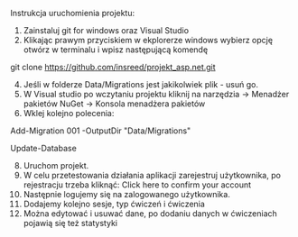 Instrukcja uruchomienia projektu:
1. Zainstaluj git for windows oraz Visual Studio
2. Klikając prawym przyciskiem w ekplorerze windows wybierz opcję otwórz w terminalu i wpisz następującą komendę
   
  git clone https://github.com/insreed/projekt_asp.net.git

4. Jeśli w folderze Data/Migrations jest jakikolwiek plik - usuń go.
5. W Visual studio po wczytaniu projektu kliknij na narzędzia -> Menadżer pakietów NuGet -> Konsola menadżera pakietów
6. Wklej kolejno polecenia:

  Add-Migration 001 -OutputDir "Data/Migrations"
  
  Update-Database

8. Uruchom projekt.
9. W celu przetestowania działania aplikacji zarejestruj użytkownika, po rejestracju trzeba kliknąć:
  Click here to confirm your account
10. Następnie logujemy się na zalogowanego użytkownika.
11. Dodajemy kolejno sesje, typ ćwiczeń i ćwiczenia
12. Można edytować i usuwać dane, po dodaniu danych w ćwiczeniach pojawią się też statystyki
